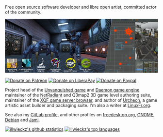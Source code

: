 Free open source software developer and libre open artist, committed actor of the community.

[![illwieckz' banner](img/banner-concise.png)](https://liberapay.com/illwieckz)

[![Donate on Patreon](https://img.shields.io/badge/donate-patreon-red?style=for-the-badge&logo=patreon)](https://www.patreon.com/bePatron?u=29259270#quiet)
[![Donate on LiberaPay](https://img.shields.io/badge/donate-liberapay-yellow?style=for-the-badge&logo=liberapay)](https://liberapay.com/illwieckz/donate)
[![Donate on Paypal](https://img.shields.io/badge/donate-paypal-blue?style=for-the-badge&logo=paypal)](https://www.paypal.me/illwieckz)

Project head of the [Unvanquished game](https://unvanquished.net/) and [Daemon game engine](https://github.com/DaemonEngine/Daemon) maintainer of the [NetRadiant](https://netradiant.gitlab.io) and Q3map2 3D game level authoring suite, maintainer of the [XQF game server browser](https://github.com/XQF/xqf), and author of [Urcheon](https://github.com/DaemonEngine/Urcheon), a game artistic asset builder and packaging suite. I'm also a writer at [LinuxFr.org](https://linuxfr.org/users/illwieckz).


See also my [GitLab profile](https://gitlab.com/illwieckz), and other profiles on [freedesktop.org](https://gitlab.freedesktop.org/illwieckz), [GNOME](https://gitlab.gnome.org/), [Debian](https://salsa.debian.org/illwieckz) and [Jami](https://git.jami.net/illwieckz).

[![illwieckz's github statistics](https://github-readme-stats.vercel.app/api?username=illwieckz&show_icons=true&theme=dark&include_all_commits=true&line_height=20)](https://github.com/illwieckz) [![illwieckz's top languages](https://github-readme-stats.vercel.app/api/top-langs/?username=illwieckz&show_icons=true&theme=dark&hide=Objective-C,Perl,Assembly,HTML,M4&langs_count=10&layout=compact)](https://github.com/illwieckz)